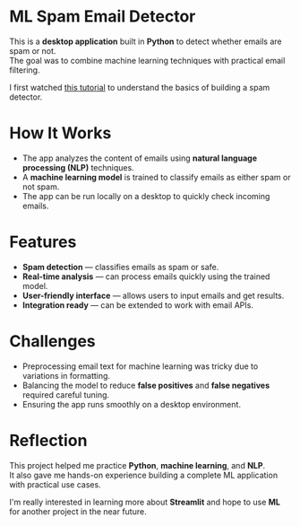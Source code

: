 # ML Spam Email Detector

This is a **desktop application** built in **Python** to detect whether emails are spam or not.  
The goal was to combine machine learning techniques with practical email filtering.  

I first watched <a href="https://www.youtube.com/watch?v=vp87moMmPGI" target="_blank" rel="noopener noreferrer">this tutorial</a> to understand the basics of building a spam detector.

# How It Works
- The app analyzes the content of emails using **natural language processing (NLP)** techniques.  
- A **machine learning model** is trained to classify emails as either spam or not spam.  
- The app can be run locally on a desktop to quickly check incoming emails.  

# Features
- **Spam detection** — classifies emails as spam or safe.  
- **Real-time analysis** — can process emails quickly using the trained model.  
- **User-friendly interface** — allows users to input emails and get results.  
- **Integration ready** — can be extended to work with email APIs.  

# Challenges
- Preprocessing email text for machine learning was tricky due to variations in formatting.  
- Balancing the model to reduce **false positives** and **false negatives** required careful tuning.  
- Ensuring the app runs smoothly on a desktop environment.  

# Reflection
This project helped me practice **Python**, **machine learning**, and **NLP**.  
It also gave me hands-on experience building a complete ML application with practical use cases.  

I'm really interested in learning more about **Streamlit** and hope to use **ML** for another project in the near future.

